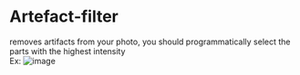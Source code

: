 # Artefact-filter
removes artifacts from your photo,
you should programmatically select
the parts with the highest intensity<br/>
Ex:
![image](https://user-images.githubusercontent.com/84266444/216815294-781b8fbe-1cc5-44ae-8787-696e70055d38.png)

